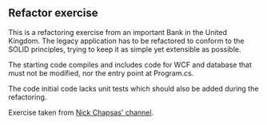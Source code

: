 ## Refactor exercise

This is a refactoring exercise from an important Bank in the United Kingdom. The legacy application has to be refactored to conform to the SOLID principles, trying to keep it as simple yet extensible as possible.

The starting code compiles and includes code for WCF and database that must not be modified, nor the entry point at Program.cs.

The code initial code lacks unit tests which should also be added during the refactoring.

Exercise taken from [Nick Chapsas' channel](https://www.youtube.com/watch?v=y_NHMGZMb14&ab_channel=NickChapsas).
